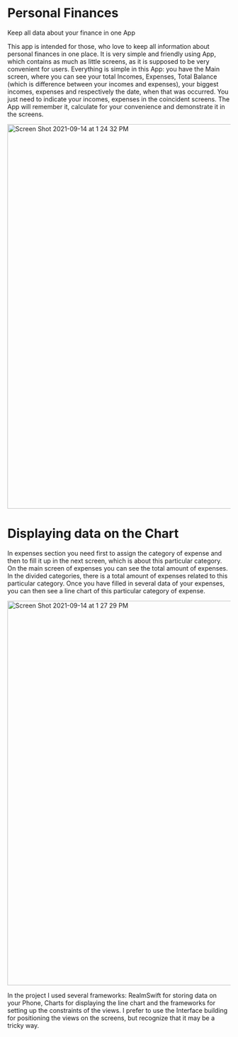 # Personal Finances
Keep all data about your finance in one App

This app is intended for those, who love to keep all information about personal finances in one place. It is very simple and friendly using App, which contains as much as little screens, as it is supposed to be very convenient for users. Everything is simple in this App: you have the Main screen, where you can see your total Incomes, Expenses, Total Balance (which is difference between your incomes and expenses), your biggest incomes, expenses and respectively the date, when that was occurred. You just need to indicate your incomes, expenses in the coincident screens. The App will remember it, calculate for your convenience and demonstrate it in the screens.

<img width="868" alt="Screen Shot 2021-09-14 at 1 24 32 PM" src="https://user-images.githubusercontent.com/78174628/133296407-e3500317-7c19-492d-ae2c-e9649fb11796.png">


# Displaying data on the Chart

 In expenses section you need first to assign the category of expense and then to fill it up in the next screen, which is about this particular category. On the main screen of expenses you can see the total amount of expenses. In the divided categories, there is a total amount of expenses related to this particular category. Once you have filled in several data of your expenses, you can then see a line chart of this particular category of expense.

<img width="868" alt="Screen Shot 2021-09-14 at 1 27 29 PM" src="https://user-images.githubusercontent.com/78174628/133297073-cb71f936-2d1b-4aa0-ae8b-341024286c52.png">

In the project I used several frameworks: RealmSwift for storing data on your Phone, Charts for displaying the line chart and the frameworks for setting up the constraints of the views. I prefer to use the Interface building for positioning the views on the screens, but recognize that it may be a tricky way.
